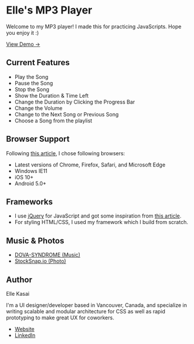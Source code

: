# Elle's MP3 Player
Welcome to my MP3 player! I made this for practicing JavaScripts. Hope you enjoy it :)

[View Demo →](http://ellekasai.github.io/mp3-player)

## Current Features

- Play the Song
- Pause the Song
- Stop the Song
- Show the Duration & Time Left
- Change the Duration by Clicking the Progress Bar
- Change the Volume
- Change to the Next Song or Previous Song
- Choose a Song from the playlist

## Browser Support

Following [this article](https://www.sitepoint.com/browsers-website-support/), I chose following browsers:

- Latest versions of Chrome, Firefox, Safari, and Microsoft Edge
- Windows IE11
- iOS 10+
- Android 5.0+

## Frameworks

- I use [jQuery](https://jquery.com/) for JavaScript and got some inspiration from [this article](https://www.eduonix.com/blog/web-programming-tutorials/learn-build-audio-player-using-html5/).
- For styling HTML/CSS, I used my framework which I build from scratch.

## Music & Photos

- [DOVA-SYNDROME (Music)](http://dova-s.jp/)
- [StockSnap.io (Photo)](https://stocksnap.io/)

## Author

Elle Kasai

I'm a UI designer/developer based in Vancouver, Canada, and specialize in writing scalable and modular architecture for CSS as well as rapid prototyping to make great UX for coworkers.

- [Website](http://ellekasai.com)
- [LinkedIn](https://www.linkedin.com/in/ellekasai)
